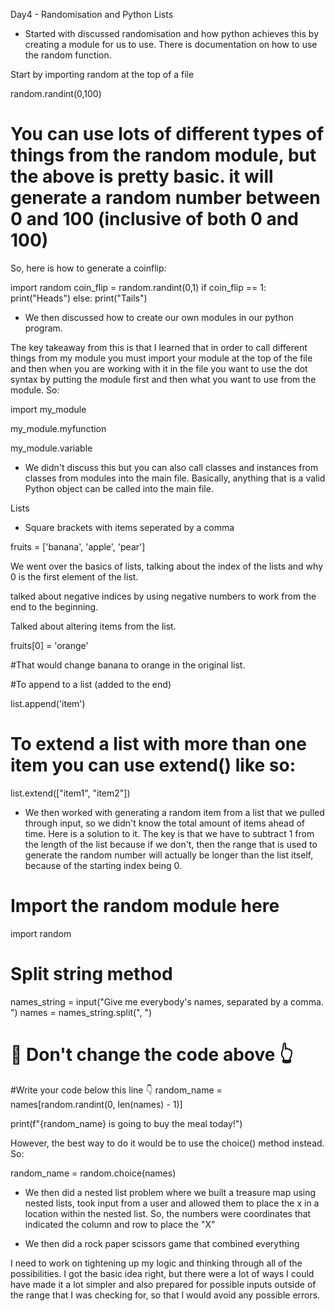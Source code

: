 Day4 - Randomisation and Python Lists


*  Started with discussed randomisation and how python achieves this by creating a module for us to use. There is documentation on how to use the random function. 

Start by importing random at the top of a file

random.randint(0,100)

# You can use lots of different types of things from the random module, but the above is pretty basic. it will generate a random number between 0 and 100 (inclusive of both 0 and 100)

So, here is how to generate a coinflip:

import random
coin_flip = random.randint(0,1)
if coin_flip == 1:
    print("Heads")
else:
    print("Tails")


* We then discussed how to create our own modules in our python program. 

The key takeaway from this is that I learned that in order to call different things from my module you must import your module at the top of the file and then when you are working with it in the file you want to use the dot syntax by putting the module first and then what you want to use from the module. So: 

import my_module

my_module.myfunction

my_module.variable

* We didn't discuss this but you can also call classes and instances from classes from modules into the main file. Basically, anything that is a valid Python object can be called into the main file. 


Lists

* Square brackets with items seperated by a comma

fruits = ['banana', 'apple', 'pear']


We went over the basics of lists, talking about the index of the lists and why 0 is the first element of the list. 


talked about negative indices by using negative numbers to work from the end to the beginning. 

Talked about altering items from the list. 

fruits[0] = 'orange'

#That would change banana to orange in the original list. 




#To append to a list (added to the end) 


list.append('item')


# To extend a list with more than one item you can use extend() like so: 
list.extend(["item1", "item2"]) 

 
* We then worked with generating a random item from a list that we pulled through input, so we didn't know the total amount of items ahead of time. Here is a solution to it. The key is that we have to subtract 1 from the length of the list because if we don't, then the range that is used to generate the random number will actually be longer than the list itself, because of the starting index being 0. 

# Import the random module here
import random
# Split string method
names_string = input("Give me everybody's names, separated by a comma. ")
names = names_string.split(", ")
# 🚨 Don't change the code above 👆


#Write your code below this line 👇
random_name = names[random.randint(0, len(names) - 1)]

print(f"{random_name} is going to buy the meal today!")


However, the best way to do it would be to use the choice() method instead. So: 

random_name = random.choice(names)


* We then did a nested list problem where we built a treasure map using nested lists, took input from a user and allowed them to place the x in a location within the nested list. So, the numbers were coordinates that indicated the column and row to place the "X"

* We then did a rock paper scissors game that combined everything

I need to work on tightening up my logic and thinking through all of the possibilities. I got the basic idea right, but there were a lot of ways I could have made it a lot simpler and also prepared for possible inputs outside of the range that I was checking for, so that I would avoid any possible errors. 
